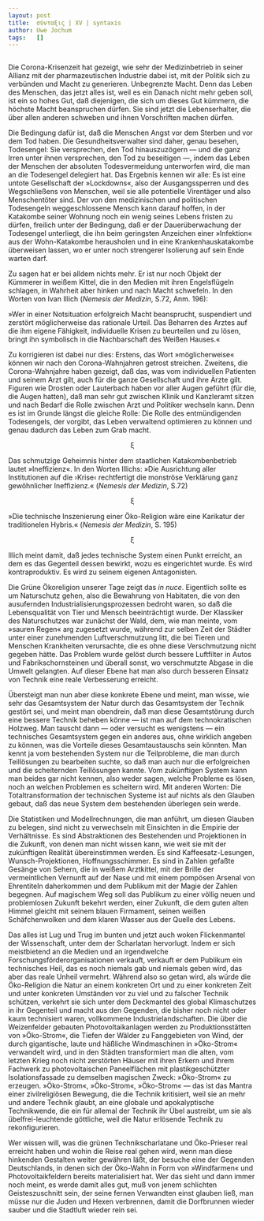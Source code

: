 ```yaml
---
layout:	post
title:	σύνταξις | XV | syntaxis 
author:	Uwe Jochum
tags:   []
---
```


<img src="https://vg09.met.vgwort.de/na/9a0f6249f27c401f94559280b470f916" width="1" height="1" alt="">

Die Corona-Krisenzeit hat gezeigt, wie sehr der Medizinbetrieb in
seiner Allianz mit der pharmazeutischen Industrie dabei ist, mit
der Politik sich zu verbünden und Macht zu
generieren. Unbegrenzte Macht. Denn das Leben des Menschen, das
jetzt alles ist, weil es ein Danach nicht mehr geben soll, ist
ein so hohes Gut, daß diejenigen, die sich um dieses Gut kümmern,
die höchste Macht beanspruchen dürfen. Sie sind jetzt die
Lebenserhalter, die über allen anderen schweben und ihnen
Vorschriften machen dürfen.

Die Bedingung dafür ist, daß die Menschen Angst vor dem Sterben
und vor dem Tod haben. Die Gesundheitsverwalter sind daher, genau
besehen, Todesengel: Sie versprechen, den Tod hinauszuzögern —
und die ganz Irren unter ihnen versprechen, den Tod zu beseitigen
—, indem das Leben der Menschen der absoluten Todesvermeidung
unterworfen wird, die man an die Todesengel delegiert hat. Das
Ergebnis kennen wir alle: Es ist eine untote Gesellschaft der
»Lockdowns«, also der Ausgangssperren und des Wegschließens von
Menschen, weil sie alle potentielle Virentäger und also
Menschentöter sind. Der von den medizinischen und politischen
Todesengeln weggeschlossene Mensch kann darauf hoffen, in der
Katakombe seiner Wohnung noch ein wenig seines Lebens fristen zu
dürfen, freilich unter der Bedingung, daß er der Dauerüberwachung
der Todesengel unterliegt, die ihn beim geringsten Anzeichen
einer »Infektion« aus der Wohn-Katakombe herausholen und in eine
Krankenhauskatakombe überweisen lassen, wo er unter noch
strengerer Isolierung auf sein Ende warten darf.

Zu sagen hat er bei alldem nichts mehr. Er ist nur noch Objekt
der Kümmerer in weißem Kittel, die in den Medien mit ihren
Engelsflügeln schlagen, in Wahrheit aber hinken und nach Macht
schwefeln. In den Worten von Ivan Illich (*Nemesis der Medizin*,
S.72, Anm. 196):

»Wer in einer Notsituation erfolgreich Macht beansprucht,
suspendiert und zerstört möglicherweise das rationale Urteil. Das
Beharren des Arztes auf die ihm eigene Fähigkeit, individuelle
Krisen zu beurteilen und zu lösen, bringt ihn symbolisch in die
Nachbarschaft des Weißen Hauses.«

Zu korrigieren ist dabei nur dies: Erstens, das Wort
»möglicherweise« können wir nach den Corona-Wahnjahren getrost
streichen. Zweitens, die Corona-Wahnjahre haben gezeigt, daß das,
was vom individuellen Patienten und seinem Arzt gilt, auch für
die ganze Gesellschaft und ihre Ärzte gilt.  Figuren wie Drosten
oder Lauterbach haben vor aller Augen geführt (für die, die Augen
hatten), daß man sehr gut zwischen Klinik und Kanzleramt sitzen
und nach Bedarf die Rolle zwischen Arzt und Politiker wechseln
kann. Denn es ist im Grunde längst die gleiche Rolle: Die Rolle
des entmündigenden Todesengels, der vorgibt, das Leben verwaltend
optimieren zu können und genau dadurch das Leben zum Grab macht.


<center>ξ</center>

Das schmutzige Geheimnis hinter dem staatlichen Katakombenbetrieb
lautet »Ineffizienz«. In den Worten Illichs: »Die Ausrichtung
aller Institutionen auf die ›Krise‹ rechtfertigt die monströse
Verklärung ganz gewöhnlicher Ineffizienz.« (*Nemesis der
Medizin*, S.72)

<center>ξ</center>

»Die technische Inszenierung einer Öko-Religion wäre eine
Karikatur der traditionelen Hybris.« (*Nemesis der Medizin*,
S. 195)

<center>ξ</center>

Illich meint damit, daß jedes technische System einen Punkt
erreicht, an dem es das Gegenteil dessen bewirkt, wozu es
eingerichtet wurde. Es wird kontraproduktiv. Es wird zu seinem
eigenen Antagonisten.

Die Grüne Ökoreligion unserer Tage zeigt das *in
nuce*. Eigentlich sollte es um Naturschutz gehen, also die
Bewahrung von Habitaten, die von den ausufernden
Industrialisierungsprozessen bedroht waren, so daß die
Lebensqualität von Tier und Mensch beeinträchtigt wurde. Der
Klassiker des Naturschutzes war zunächst der Wald, dem, wie man
meinte, vom »sauren Regen« arg zugesetzt wurde, während zur
selben Zeit der Städter unter einer zunehmenden Luftverschmutzung
litt, die bei Tieren und Menschen Krankheiten verursachte, die es
ohne diese Verschmutzung nicht gegeben hätte. Das Problem wurde
gelöst durch bessere Luftfilter in Autos und Fabrikschornsteinen
und überall sonst, wo verschmutzte Abgase in die Umwelt
gelangten. Auf dieser Ebene hat man also durch besseren Einsatz
von Technik eine reale Verbesserung erreicht.

Übersteigt man nun aber diese konkrete Ebene und meint, man
wisse, wie sehr das Gesamtsystem der Natur durch das Gesamtsystem
der Technik gestört sei, und meint man obendrein, daß man diese
Gesamtstörung durch eine bessere Technik beheben könne — ist man
auf dem technokratischen Holzweg. Man tauscht dann — oder
versucht es wenigstens — ein technisches Gesamtsystem gegen ein
anderes aus, ohne wirklich angeben zu können, was die Vorteile
dieses Gesamtaustauschs sein könnten. Man kennt ja vom
bestehenden System nur die Teilprobleme, die man durch
Teillösungen zu bearbeiten suchte, so daß man auch nur die
erfolgreichen und die scheiternden Teillösungen kannte. Vom
zukünftigen System kann man beides gar nicht kennen, also weder
sagen, welche Probleme es lösen, noch an welchen Problemen es
scheitern wird. Mit anderen Worten: Die Totaltransformation der
technischen Systeme ist auf nichts als den Glauben gebaut, daß
das neue System dem bestehenden überlegen sein werde.

Die Statistiken und Modellrechnungen, die man anführt, um diesen
Glauben zu belegen, sind nicht zu verwechseln mit Einsichten in
die Empirie der Verhältnisse. Es sind Abstraktionen des
Bestehenden und Projektionen in die Zukunft, von denen man nicht
wissen kann, wie weit sie mit der zukünftigen Realität
übereinstimmen werden. Es sind Kaffeesatz-Lesungen,
Wunsch-Projektionen, Hoffnungsschimmer. Es sind in Zahlen gefaßte
Gesänge von Sehern, die in weißem Arztkittel, mit der Brille der
vermeintlichen Vernunft auf der Nase und mit einem pompösen
Arsenal von Ehrentiteln daherkommen und dem Publikum mit der
Magie der Zahlen begegnen. Auf magischem Weg soll das Publikum zu
einer völlig neuen und problemlosen Zukunft bekehrt werden, einer
Zukunft, die dem guten alten Himmel gleicht mit seinem blauen
Firmament, seinen weißen Schäfchenwolken und dem klaren Wasser
aus der Quelle des Lebens.

Das alles ist Lug und Trug im bunten und jetzt auch woken
Flickenmantel der Wissenschaft, unter dem der Scharlatan
hervorlugt. Indem er sich meistbietend an die Medien und an
irgendwelche Forschungsförderorganisationen verkauft, verkauft er
dem Publikum ein technisches Heil, das es noch niemals gab und
niemals geben wird, das aber das reale Unheil vermehrt. Während
also so getan wird, als würde die Öko-Religion die Natur an einem
konkreten Ort und zu einer konkreten Zeit und unter konkreten
Umständen vor zu viel und zu falscher Technik schützen, verkehrt
sie sich unter dem Deckmantel des global Klimaschutzes in ihr
Gegenteil und macht aus den Gegenden, die bisher noch nicht oder
kaum technisiert waren, vollkommene Industrielandschaften. Die
über die Weizenfelder gebauten Photovoltaikanlagen werden zu
Produktionsstätten von »Öko-Strom«, die Tiefen der Wälder zu
Fanggebieten von Wind, der durch gigantische, laute und häßliche
Windmaschinen in »Öko-Strom« verwandelt wird, und in den Städten
transformiert man die alten, vom letzten Krieg noch nicht
zerstörten Häuser mit ihren Erkern und ihrem Fachwerk zu
photovoltaischen Paneelflächen mit plastikgeschützter
Isolationsfassade zu demselben magischen Zweck: »Öko-Strom« zu
erzeugen. »Öko-Strom«, »Öko-Strom«, »Öko-Strom« — das ist das
Mantra einer zivilreligiösen Bewegung, die die Technik
kritisiert, weil sie an mehr und andere Technik glaubt, an eine
globale und apokalyptische Technikwende, die ein für allemal der
Technik ihr Übel austreibt, um sie als übelfrei-leuchtende
göttliche, weil die Natur erlösende Technik zu rekonfigurieren.

Wer wissen will, was die grünen Technikscharlatane und
Öko-Prieser real erreicht haben und wohin die Reise real gehen
wird, wenn man diese hinkenden Gestalten weiter gewähren läßt,
der besuche eine der Gegenden Deutschlands, in denen sich der
Öko-Wahn in Form von »Windfarmen« und Photovoltaikfeldern bereits
materialisiert hat. Wer das sieht und dann immer noch meint, es
werde damit alles gut, muß von jenem schlichten Geisteszuschnitt
sein, der seine fernen Verwandten einst glauben ließ, man müsse
nur die Juden und Hexen verbrennen, damit die Dorfbrunnen wieder
sauber und die Stadtluft wieder rein sei.
